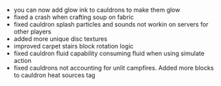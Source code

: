 - you can now add glow ink to cauldrons to make them glow
- fixed a crash when crafting soup on fabric
- fixed cauldron splash particles and sounds not workin on servers for other players
- added more unique disc textures
- improved carpet stairs block rotation logic
- fixed cauldron fluid capability consuming fluid when using simulate action
- fixed cauldrons not accounting for unlit campfires. Added more blocks to cauldron heat sources tag